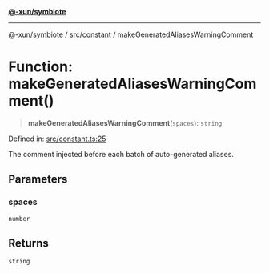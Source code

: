 [**@-xun/symbiote**](../../../README.md)

***

[@-xun/symbiote](../../../README.md) / [src/constant](../README.md) / makeGeneratedAliasesWarningComment

# Function: makeGeneratedAliasesWarningComment()

> **makeGeneratedAliasesWarningComment**(`spaces`): `string`

Defined in: [src/constant.ts:25](https://github.com/Xunnamius/symbiote/blob/c8e7e58364e34d94a79ee4d48272a3e971d09e09/src/constant.ts#L25)

The comment injected before each batch of auto-generated aliases.

## Parameters

### spaces

`number`

## Returns

`string`
